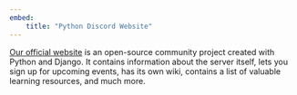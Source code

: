 ```yaml
---
embed:
    title: "Python Discord Website"
---
```


[Our official website](https://www.pythondiscord.com/) is an open-source community project created with Python and Django. It contains information about the server itself, lets you sign up for upcoming events, has its own wiki, contains a list of valuable learning resources, and much more.
